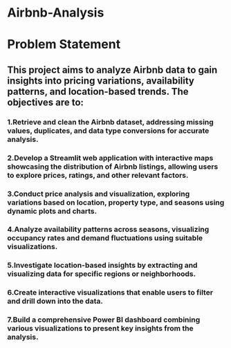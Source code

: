 # Airbnb-Analysis

# Problem Statement
## This project aims to analyze Airbnb data to gain insights into pricing variations, availability patterns, and location-based trends. The objectives are to:

### 1.Retrieve and clean the Airbnb dataset, addressing missing values, duplicates, and data type conversions for accurate analysis.
### 2.Develop a Streamlit web application with interactive maps showcasing the distribution of Airbnb listings, allowing users to explore prices, ratings, and other relevant factors.
### 3.Conduct price analysis and visualization, exploring variations based on location, property type, and seasons using dynamic plots and charts.
### 4.Analyze availability patterns across seasons, visualizing occupancy rates and demand fluctuations using suitable visualizations.
### 5.Investigate location-based insights by extracting and visualizing data for specific regions or neighborhoods.
### 6.Create interactive visualizations that enable users to filter and drill down into the data.
### 7.Build a comprehensive Power BI dashboard combining various visualizations to present key insights from the analysis.

